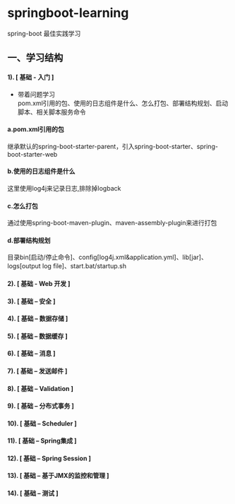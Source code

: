 # springboot-learning
spring-boot 最佳实践学习
## 一、学习结构
#### 1). [ 基础 - 入门 ]
- 带着问题学习<br>
 pom.xml引用的包、使用的日志组件是什么、怎么打包、部署结构规划、启动脚本、相关脚本服务命令<br>
 #### a.pom.xml引用的包<br>
 继承默认的spring-boot-starter-parent，引入spring-boot-starter、spring-boot-starter-web<br>
 #### b.使用的日志组件是什么<br>
 这里使用log4j来记录日志,排除掉logback<br>
 #### c.怎么打包<br>
 通过使用spring-boot-maven-plugin、maven-assembly-plugin来进行打包<br>
 #### d.部署结构规划<br>
 目录bin[启动/停止命令]、config[log4j.xml&application.yml]、lib[jar]、logs[output log file]、start.bat/startup.sh<br>
#### 2). [ 基础 - Web 开发 ]<br>
#### 3). [ 基础 – 安全 ]<br>
#### 4). [ 基础 – 数据存储 ]<br>
#### 5). [ 基础 – 数据缓存 ]<br>
#### 6). [ 基础 – 消息 ]<br>
#### 7). [ 基础 – 发送邮件 ]<br>
#### 8). [ 基础 – Validation ]<br>
#### 9). [ 基础 – 分布式事务 ]<br>
#### 10). [ 基础 – Scheduler ]<br>
#### 11). [ 基础 – Spring集成 ]<br>
#### 12). [ 基础 – Spring Session ]<br>
#### 13). [ 基础 – 基于JMX的监控和管理 ]<br>
#### 14). [ 基础 – 测试 ]<br>